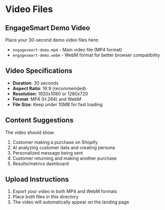 # Video Files

## EngageSmart Demo Video

Place your 30-second demo video files here:

- `engagesmart-demo.mp4` - Main video file (MP4 format)
- `engagesmart-demo.webm` - WebM format for better browser compatibility

## Video Specifications

- **Duration**: 30 seconds
- **Aspect Ratio**: 16:9 (recommended)
- **Resolution**: 1920x1080 or 1280x720
- **Format**: MP4 (H.264) and WebM
- **File Size**: Keep under 10MB for fast loading

## Content Suggestions

The video should show:
1. Customer making a purchase on Shopify
2. AI analyzing customer data and creating persona
3. Personalized message being sent
4. Customer returning and making another purchase
5. Results/metrics dashboard

## Upload Instructions

1. Export your video in both MP4 and WebM formats
2. Place both files in this directory
3. The video will automatically appear on the landing page


